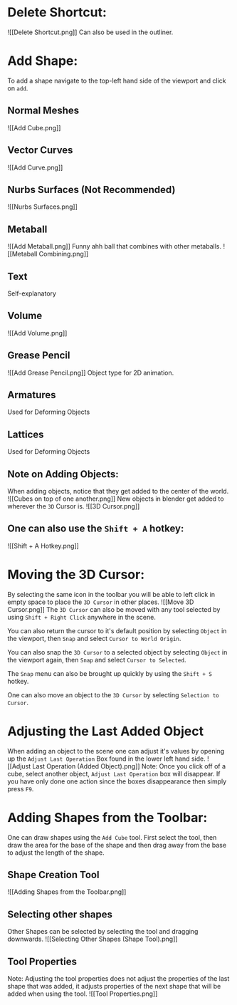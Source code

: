 # Delete Shortcut:
![[Delete Shortcut.png]]
Can also be used in the outliner.

# Add Shape:
To add a shape navigate to the top-left hand side of the viewport and click on `add`.
## Normal Meshes
![[Add Cube.png]]
## Vector Curves
![[Add Curve.png]]
## Nurbs Surfaces (Not Recommended)
![[Nurbs Surfaces.png]]

## Metaball
![[Add Metaball.png]]
Funny ahh ball that combines with other metaballs.
![[Metaball Combining.png]]
## Text
Self-explanatory
## Volume
![[Add Volume.png]]
## Grease Pencil
![[Add Grease Pencil.png]]
Object type for 2D animation.
## Armatures
Used for Deforming Objects
## Lattices
Used for Deforming Objects

## Note on Adding Objects:

When adding objects, notice that they get added to the center of the world.
![[Cubes on top of one another.png]]
New objects in blender get added to wherever the `3D` Cursor is.
![[3D Cursor.png]]
## One can also use the `Shift + A` hotkey:
![[Shift + A Hotkey.png]]

# Moving the 3D Cursor:
By selecting the same icon in the toolbar you will be able to left click in empty space to place the `3D Cursor` in other places.
![[Move 3D Cursor.png]]
The `3D Cursor` can also be moved with any tool selected by using `Shift + Right Click` anywhere in the scene.

You can also return the cursor to it's default position by selecting `Object` in the viewport, then `Snap` and select `Cursor to World Origin`.

You can also snap the `3D Cursor` to a selected object by selecting `Object` in the viewport again, then `Snap` and select `Cursor to Selected`.

The `Snap` menu can also be brought up quickly by using the `Shift + S` hotkey. 

One can also move an object to the `3D Cursor` by selecting `Selection to Cursor`.

# Adjusting the Last Added Object
When adding an object to the scene one can adjust it's values by opening up the `Adjust Last Operation` Box found in the lower left hand side.
![[Adjust Last Operation (Added Object).png]]
Note: Once you click off of a cube, select another object, `Adjust Last Operation` box will disappear. If you have only done one action since the boxes disappearance then simply press `F9`. 

# Adding Shapes from the Toolbar:
One can draw shapes using the `Add Cube` tool. First select the tool, then draw the area for the base of the shape and then drag away from the base to adjust the length of the shape.

## Shape Creation Tool
![[Adding Shapes from the Toolbar.png]]
## Selecting other shapes
Other Shapes can be selected by selecting the tool and dragging downwards.
![[Selecting Other Shapes (Shape Tool).png]]
## Tool Properties
Note: Adjusting the tool properties does not adjust the properties of the last shape that was added, it adjusts properties of the next shape that will be added when using the tool.
![[Tool Properties.png]]
